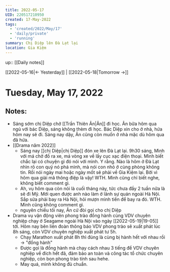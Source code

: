 ```yaml
---
title: 2022-05-17
UID: 220517210950
created: 17-May-2022
tags:
  - 'created/2022/May/17'
  - 'daily/private'
  - 'running'
summary: Chị Diệp lên Đà Lạt lại
location: Gia Kiệm
---
```


up:: [[Daily notes]]

[[2022-05-16|<- Yesterday]] | [[2022-05-18|Tomorrow ->]]
# Tuesday, May 17, 2022

## Notes:
- Sáng sớm chị Diệp chở [[Trần Thiên Ân|Ân]] đi học. Ân bữa hôm qua ngủ với bác Diệp, sáng không thèm đi học. Bác Diệp xin cho ở nhà, hứa hôm nay sẽ đi. Sáng nay dậy, Ân cũng còn muốn ở nhà mặc dù hôm qua đã hứa.
- [[Drama năm 2022]]
	- Sáng nay [[chị Diệp|chị Diệp]] đón xe lên Đà Lạt lại. 9h30 sáng, Mình với má chở đồ ra xe, má vòng xe về lấy cục xạc điện thoại. Mình biết chắc lại có chuyện gì đó nói với mình. Y rằng. Nào là hôm ở Đà Lạt nhìn rõ con quỷ nó phá mình, mà nói con nhỏ ở cùng phòng không tin. Rồi nói ngày mai hoặc ngày mốt sẽ phải về Gia Kiệm lại. Bởi vì hôm qua giải mã thông điệp là vậy! WTH. Mình cũng chỉ biết nghe, không biết comment gì.
	- Ah, vụ hôm qua còn nói là cuối tháng này, tức chưa đầy 2 tuần nữa là sẽ đi Mỹ. Mới quen được anh nào làm ở lãnh sự quán ngoài Hà Nội. Sắp sửa phải bay ra Hà Nội, hỏi mượn mình tiền để bay ra đó. WTH. Mình cũng không comment gì.
	- nguyên chiều tối nay, Ân cứ đòi gọi cho chị Diệp
- Drama vụ vận động viên phong trào đồng hành cùng VDV chuyên nghiệp chạy ở Seagame ngoài Hà Nội vào ngày [[2022-05-19|19-05]] tới. Hôm nay bên liên đoàn thông báo VDV phong trào sẽ xuất phát lúc 8h sáng, còn VDV chuyên nghiệp xuất phát tư 5h. 
	- Chạy Marathon xuất phát 8h thì đúng là cùng bị hành hết với nhau rồi -> "đồng hành"
	- Được gọi là đồng hành mà chạy cách nhau 3 tiếng để VDV chuyên nghiệp về đích hết đã, đảm bảo an toàn và công tác tổ chức chuyên nghiệp, còn bọn phong trào tính sau hehe.
	- May quá, mình không đủ chuẩn.


